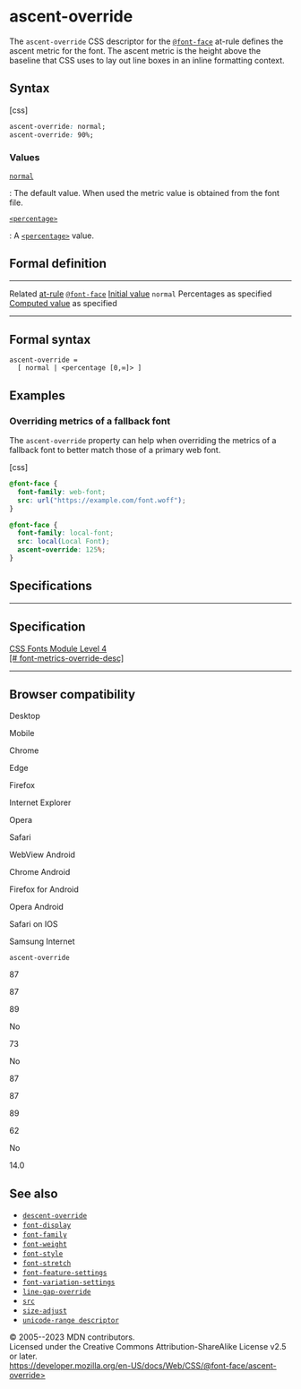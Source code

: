 ascent-override
===============

The `ascent-override` CSS descriptor for the
[`@font-face`](@font-face.md) at-rule defines the ascent metric for the
font. The ascent metric is the height above the baseline that CSS uses
to lay out line boxes in an inline formatting context.

Syntax
------

[css]

```css
ascent-override: normal;
ascent-override: 90%;
```

### Values

[`normal`](#normal)

:   The default value. When used the metric value is obtained from the
    font file.

[`<percentage>`](#percentage)

:   A [`<percentage>`](percentage.md) value.

Formal definition
-----------------

  ------------------------------------- -------------------------------
  Related [at-rule](at-rule.md)         [`@font-face`](@font-face.md)
  [Initial value](initial_value.md)     `normal`
  Percentages                           as specified
  [Computed value](computed_value.md)   as specified
  ------------------------------------- -------------------------------

Formal syntax
-------------

```text
ascent-override = 
  [ normal | <percentage [0,∞]> ]  
```

Examples
--------

### Overriding metrics of a fallback font

The `ascent-override` property can help when overriding the metrics of a
fallback font to better match those of a primary web font.

[css]

```css
@font-face {
  font-family: web-font;
  src: url("https://example.com/font.woff");
}

@font-face {
  font-family: local-font;
  src: local(Local Font);
  ascent-override: 125%;
}
```

Specifications
--------------

  ------------------------------------------------------------------------------------------------------

Specification
  ------------------------------------------------------------------------------------------------------

  [CSS Fonts Module Level 4\
  [\#
  font-metrics-override-desc]](https://drafts.csswg.org/css-fonts/#font-metrics-override-desc)

  ------------------------------------------------------------------------------------------------------

Browser compatibility
---------------------

Desktop

Mobile

Chrome

Edge

Firefox

Internet Explorer

Opera

Safari

WebView Android

Chrome Android

Firefox for Android

Opera Android

Safari on IOS

Samsung Internet

`ascent-override`

87

87

89

No

73

No

87

87

89

62

No

14.0

See also
--------

- [`descent-override`](descent-override.md)
- [`font-display`](_Resources/Markup%20And%20Styling/css/@font-face/font-display.md)
- [`font-family`](_Resources/Markup%20And%20Styling/css/@font-face/font-family.md)
- [`font-weight`](_Resources/Markup%20And%20Styling/css/@font-face/font-weight.md)
- [`font-style`](_Resources/Markup%20And%20Styling/css/@font-face/font-style.md)
- [`font-stretch`](_Resources/Markup%20And%20Styling/css/@font-face/font-stretch.md)
- [`font-feature-settings`](_Resources/Markup%20And%20Styling/css/font-feature-settings.md)
- [`font-variation-settings`](_Resources/Markup%20And%20Styling/css/@font-face/font-variation-settings.md)
- [`line-gap-override`](line-gap-override.md)
- [`src`](src.md)
- [`size-adjust`](size-adjust.md)
- [`unicode-range descriptor`](unicode-range.md)

© 2005--2023 MDN contributors.\
Licensed under the Creative Commons Attribution-ShareAlike License v2.5
or later.\
https://developer.mozilla.org/en-US/docs/Web/CSS/@font-face/ascent-override>
